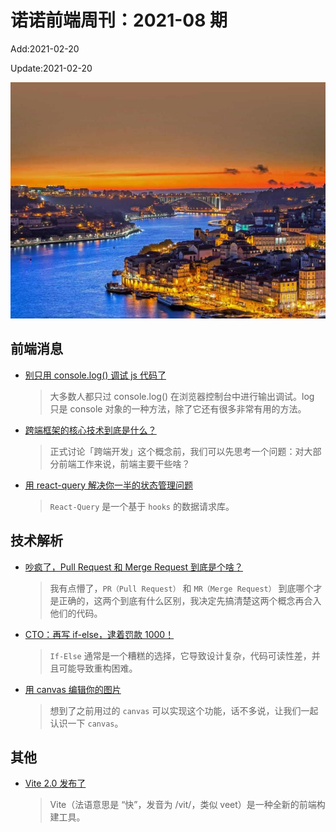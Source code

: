 <!--
 * @Description: weekly-08
 * @Author: zoeblow
 * @Email: wangfuyuan@nnuo.com
 * @Date: 2021-2-12 14:18:24
 * @LastEditors: wangfuyuan
 * @LastEditTime: 2021-02-22 13:47:13
 * @FilePath: \nuofe-weekly\2021\weekly-08.md
 -->

# 诺诺前端周刊：2021-08 期

Add:2021-02-20

Update:2021-02-20

![202108](../images/2021/202108.jpg)

## 前端消息

- [别只用 console.log() 调试 js 代码了](https://mp.weixin.qq.com/s/2DY_QpsQ4F7TkGcnbtq1OQ)

  > 大多数人都只过 console.log() 在浏览器控制台中进行输出调试。log 只是 console 对象的一种方法，除了它还有很多非常有用的方法。

- [跨端框架的核心技术到底是什么？](https://mp.weixin.qq.com/s/2XS-d1PUt8olXvHXZFvSfQ)

  > 正式讨论「跨端开发」这个概念前，我们可以先思考一个问题：对大部分前端工作来说，前端主要干些啥？

- [用 react-query 解决你一半的状态管理问题](https://mp.weixin.qq.com/s/xXszs6aKzs3FL0xikaKPWg)

  > `React-Query` 是一个基于 `hooks` 的数据请求库。

## 技术解析

- [吵疯了，Pull Request 和 Merge Request 到底是个啥？](https://mp.weixin.qq.com/s/5HHqoNJkzqw-c_4o_jybfw)

  > 我有点懵了，`PR（Pull Request）` 和 `MR（Merge Request）` 到底哪个才是正确的，这两个到底有什么区别，我决定先搞清楚这两个概念再合入他们的代码。

- [CTO：再写 if-else，逮着罚款 1000！](https://mp.weixin.qq.com/s/U-XOVegNBvdgvh7AarOW5A)

  > `If-Else` 通常是一个糟糕的选择，它导致设计复杂，代码可读性差，并且可能导致重构困难。

- [用 canvas 编辑你的图片](https://mp.weixin.qq.com/s/cNr3l3FEbL_CNwRH849BKQ)

  > 想到了之前用过的 `canvas` 可以实现这个功能，话不多说，让我们一起认识一下 `canvas`。

## 其他

- [Vite 2.0 发布了](https://mp.weixin.qq.com/s/fH3qq3SUNMMQWjXf0gwRWQ)

  > Vite（法语意思是 “快”，发音为 /vit/，类似 veet）是一种全新的前端构建工具。
